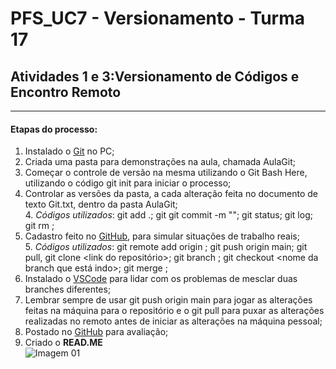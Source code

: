 # PFS_UC7 - Versionamento - Turma 17
## Atividades 1 e 3:Versionamento de Códigos e Encontro Remoto
-------------------------------------------------------------

#### Etapas do processo:
1. Instalado o [Git](https://git-scm.com/) no PC;    
2. Criada uma pasta para demonstrações na aula, chamada AulaGit;    
3. Começar o controle de versão na mesma utilizando o Git Bash Here, utilizando o código  git init para iniciar o processo;    
4. Controlar as versões da pasta, a cada alteração feita no documento de texto Git.txt,  dentro da pasta AulaGit;    
   4. *Códigos utilizados*: git add .; git git commit -m ""; git status; git log; git rm <nome da file>;  
5. Cadastro feito no [GitHub](https://github.com/), para simular situações de trabalho reais;    
   5. *Códigos utilizados*: git remote add origin <link do projeto>; git push origin main;  git pull, git clone <link do repositório>; git branch <nome da branch>; git checkout <nome da branch que está indo>;  git merge <nome da branch que quer mesclar>;  
6. Instalado o [VSCode](https://code.visualstudio.com/) para lidar com os problemas de mesclar duas branches diferentes;  
7. Lembrar sempre de usar git push origin main para jogar as alterações feitas na máquina para o repositório  e o git pull para puxar as alterações realizadas no remoto antes de iniciar as alterações na máquina pessoal;  
8. Postado no [GitHub](https://github.com/) para avaliação;  
9. Criado o **READ.ME**    
![Imagem 01](https://www.linkedin.com/showcase/success-com "logotipo branco")
